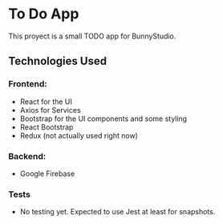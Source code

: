 # To Do App

This proyect is a small TODO app for BunnyStudio.

## Technologies Used

### Frontend:
- React for the UI
- Axios for Services
- Bootstrap for the UI components and some styling
- React Bootstrap
- Redux (not actually used right now)

### Backend:
- Google Firebase

### Tests
- No testing yet. Expected to use Jest at least for snapshots.
